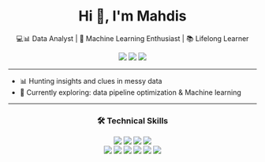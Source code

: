 <!-- GitHub Profile README for yourusername -->

<h1 align="center">Hi 👋, I'm Mahdis</h1>

<p align="center">
  💻📊 Data Analyst | 🤖 Machine Learning Enthusiast | 📚 Lifelong Learner
</p>

<p align="center">
  <a href="mailto:mahdisakbari080@gmail.com"><img src="https://img.shields.io/badge/Gmail-%23EA4335.svg?&style=for-the-badge&logo=gmail&logoColor=white" /></a>
  <a href="https://linkedin.com/in/mahdis-ak"><img src="https://img.shields.io/badge/LinkedIn-%230077B5.svg?&style=for-the-badge&logo=linkedin&logoColor=white" /></a>
  <a href="https://www.kaggle.com/mahdisakbari"><img src="https://img.shields.io/badge/Kaggle-20BEFF.svg?&style=for-the-badge&logo=kaggle&logoColor=white" /></a>
</p>


---
- 📊 Hunting insights and clues in messy data
- 🚀 Currently exploring: data pipeline optimization & Machine learning
---

<h3 align="center">🛠️ Technical Skills</h3>

<p align="center">
  <img src="https://img.shields.io/badge/SQL-22C55E?style=flat-square&logo=postgresql&logoColor=white" />
  <img src="https://img.shields.io/badge/Excel-65A30D?style=flat-square&logo=microsoft-excel&logoColor=white" />
  <img src="https://img.shields.io/badge/ETL-EC4899?style=flat-square&logo=airbyte&logoColor=white" />
  <img src="https://img.shields.io/badge/Tableau-E97627?style=flat-square&logo=tableau&logoColor=white" />
  <br/>
  <img src="https://img.shields.io/badge/Python-3776AB?style=flat-square&logo=python&logoColor=white" />
  <img src="https://img.shields.io/badge/Pandas-150458?style=flat-square&logo=pandas&logoColor=white" />
  <img src="https://img.shields.io/badge/NumPy-8B5CF6?style=flat-square&logo=numpy&logoColor=white" />
  <img src="https://img.shields.io/badge/Scikit--Learn-F59E0B?style=flat-square&logo=scikit-learn&logoColor=black" />
  <img src="https://img.shields.io/badge/Seaborn-06B6D4?style=flat-square&logo=python&logoColor=white" />
  <img src="https://img.shields.io/badge/Jupyter-F97316?style=flat-square&logo=jupyter&logoColor=white" />

</p>






